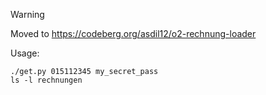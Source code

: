 > [!WARNING]
> Moved to https://codeberg.org/asdil12/o2-rechnung-loader

Usage:

```
./get.py 015112345 my_secret_pass
ls -l rechnungen
```
